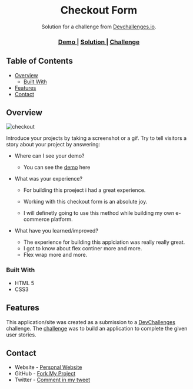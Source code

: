 <!-- Please update value in the {}  -->

<h1 align="center">Checkout Form</h1>

<div align="center">
   Solution for a challenge from  <a href="http://devchallenges.io" target="_blank">Devchallenges.io</a>.
</div>

<div align="center">
  <h3>
    <a href="https://formche.netlify.app/">
      Demo
    </a>
    <span> | </span>
    <a href="https://github.com/imsikun/devChallenges/tree/checkout-form/checkout-page-master">
      Solution
    </a>
    <span> | </span>
    <a href="https://devchallenges.io/challenges/0J1NxxGhOUYVqihwegfO">
      Challenge
    </a>
  </h3>
</div>

<!-- TABLE OF CONTENTS -->

## Table of Contents

- [Overview](#overview)
  - [Built With](#built-with)
- [Features](#features)
- [Contact](#contact)

<!-- OVERVIEW -->

## Overview

![checkout](https://user-images.githubusercontent.com/34686558/160351963-16435cb5-9655-413f-983a-30a653ef736a.jpg)

Introduce your projects by taking a screenshot or a gif. Try to tell visitors a story about your project by answering:

- Where can I see your demo?

  - You can see the [demo](https://formche.netlify.app/) here

- What was your experience?

  - For building this proeject i had a great experience.

  - Working with this checkout form is an absolute joy.

  - I will definetly going to use this method while building my own e-commerce platform.

- What have you learned/improved?

  - The experience for building this applciation was really really great.
  - I got to know about flex continer more and more.
  - Flex wrap more and more.

### Built With

<!-- This section should list any major frameworks that you built your project using. Here are a few examples.-->

- HTML 5
- CSS3

## Features

<!-- List the features of your application or follow the template. Don't share the figma file here :) -->

This application/site was created as a submission to a [DevChallenges](https://devchallenges.io/challenges) challenge. The [challenge](https://devchallenges.io/challenges/0J1NxxGhOUYVqihwegfO) was to build an application to complete the given user stories.

## Contact

- Website - [Personal Website](https://subhakant.netlify.com)
- GitHub - [Fork My Project](https://{github.com/imsikun})
- Twitter - [Comment in my tweet](https://{twitter.com/imsikun1})
